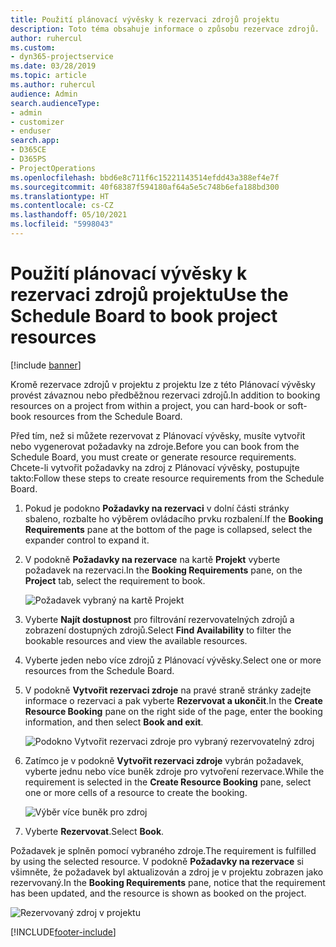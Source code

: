 ```yaml
---
title: Použití plánovací vývěsky k rezervaci zdrojů projektu
description: Toto téma obsahuje informace o způsobu rezervace zdrojů.
author: ruhercul
ms.custom:
- dyn365-projectservice
ms.date: 03/28/2019
ms.topic: article
ms.author: ruhercul
audience: Admin
search.audienceType:
- admin
- customizer
- enduser
search.app:
- D365CE
- D365PS
- ProjectOperations
ms.openlocfilehash: bbd6e8c711f6c15221143514efdd43a388ef4e7f
ms.sourcegitcommit: 40f68387f594180af64a5e5c748b6efa188bd300
ms.translationtype: HT
ms.contentlocale: cs-CZ
ms.lasthandoff: 05/10/2021
ms.locfileid: "5998043"
---
```

# <a name="use-the-schedule-board-to-book-project-resources"></a><span data-ttu-id="3fe4a-103">Použití plánovací vývěsky k rezervaci zdrojů projektu</span><span class="sxs-lookup"><span data-stu-id="3fe4a-103">Use the Schedule Board to book project resources</span></span>

[!include [banner](../includes/psa-now-project-operations.md)]

<span data-ttu-id="3fe4a-104">Kromě rezervace zdrojů v projektu z projektu lze z této Plánovací vývěsky provést závaznou nebo předběžnou rezervaci zdrojů.</span><span class="sxs-lookup"><span data-stu-id="3fe4a-104">In addition to booking resources on a project from within a project, you can hard-book or soft-book resources from the Schedule Board.</span></span>

<span data-ttu-id="3fe4a-105">Před tím, než si můžete rezervovat z Plánovací vývěsky, musíte vytvořit nebo vygenerovat požadavky na zdroje.</span><span class="sxs-lookup"><span data-stu-id="3fe4a-105">Before you can book from the Schedule Board, you must create or generate resource requirements.</span></span> <span data-ttu-id="3fe4a-106">Chcete-li vytvořit požadavky na zdroj z Plánovací vývěsky, postupujte takto:</span><span class="sxs-lookup"><span data-stu-id="3fe4a-106">Follow these steps to create resource requirements from the Schedule Board.</span></span>

1. <span data-ttu-id="3fe4a-107">Pokud je podokno **Požadavky na rezervaci** v dolní části stránky sbaleno, rozbalte ho výběrem ovládacího prvku rozbalení.</span><span class="sxs-lookup"><span data-stu-id="3fe4a-107">If the **Booking Requirements** pane at the bottom of the page is collapsed, select the expander control to expand it.</span></span>
2. <span data-ttu-id="3fe4a-108">V podokně **Požadavky na rezervace** na kartě **Projekt** vyberte požadavek na rezervaci.</span><span class="sxs-lookup"><span data-stu-id="3fe4a-108">In the **Booking Requirements** pane, on the **Project** tab, select the requirement to book.</span></span>

    ![Požadavek vybraný na kartě Projekt](media/Resource-Management-image73.png)

3. <span data-ttu-id="3fe4a-110">Vyberte **Najít dostupnost** pro filtrování rezervovatelných zdrojů a zobrazení dostupných zdrojů.</span><span class="sxs-lookup"><span data-stu-id="3fe4a-110">Select **Find Availability** to filter the bookable resources and view the available resources.</span></span> 
4. <span data-ttu-id="3fe4a-111">Vyberte jeden nebo více zdrojů z Plánovací vývěsky.</span><span class="sxs-lookup"><span data-stu-id="3fe4a-111">Select one or more resources from the Schedule Board.</span></span> 
5. <span data-ttu-id="3fe4a-112">V podokně **Vytvořit rezervaci zdroje** na pravé straně stránky zadejte informace o rezervaci a pak vyberte **Rezervovat a ukončit**.</span><span class="sxs-lookup"><span data-stu-id="3fe4a-112">In the **Create Resource Booking** pane on the right side of the page, enter the booking information, and then select **Book and exit**.</span></span>

    ![Podokno Vytvořit rezervaci zdroje pro vybraný rezervovatelný zdroj](media/Resource-Management-image74.png)

6. <span data-ttu-id="3fe4a-114">Zatímco je v podokně **Vytvořit rezervaci zdroje** vybrán požadavek, vyberte jednu nebo více buněk zdroje pro vytvoření rezervace.</span><span class="sxs-lookup"><span data-stu-id="3fe4a-114">While the requirement is selected in the **Create Resource Booking** pane, select one or more cells of a resource to create the booking.</span></span>

    ![Výběr více buněk pro zdroj](media/Resource-Management-image75.png)

7. <span data-ttu-id="3fe4a-116">Vyberte **Rezervovat**.</span><span class="sxs-lookup"><span data-stu-id="3fe4a-116">Select **Book**.</span></span>

<span data-ttu-id="3fe4a-117">Požadavek je splněn pomocí vybraného zdroje.</span><span class="sxs-lookup"><span data-stu-id="3fe4a-117">The requirement is fulfilled by using the selected resource.</span></span> <span data-ttu-id="3fe4a-118">V podokně **Požadavky na rezervace** si všimněte, že požadavek byl aktualizován a zdroj je v projektu zobrazen jako rezervovaný.</span><span class="sxs-lookup"><span data-stu-id="3fe4a-118">In the **Booking Requirements** pane, notice that the requirement has been updated, and the resource is shown as booked on the project.</span></span>

![Rezervovaný zdroj v projektu](media/Resource-Management-image76.png)


[!INCLUDE[footer-include](../includes/footer-banner.md)]